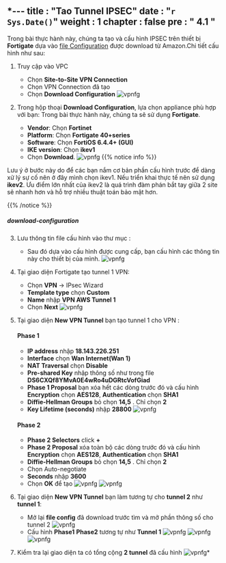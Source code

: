 *---
title : "Tao Tunnel IPSEC"
date :  "`r Sys.Date()`" 
weight : 1 
chapter : false
pre : " <b> 4.1 </b> "
---



Trong bài thực hành này, chúng ta tạo và cấu hình IPSEC trên thiết bị **Fortigate** dựa vào [file Configuration](#download-configuration) được download từ Amazon.Chi tiết cấu hình như sau:

1.	Truy cập vào VPC
    -   Chọn **Site-to-Site VPN Connection**
    -   Chọn VPN Connection đã tạo
    -   Chọn **Download Configuration**
    ![vpnfg](/images/4.vpnsitetositefortigate/001-vpnfg.png)


2.	Trong hộp thoại **Download Configuration**, lựa chọn appliance phù hợp với bạn: Trong bài thực hành này, chúng ta sẽ sử dụng **Fortigate**.
    -   **Vendor**: Chọn **Fortinet**
    -   **Platform**: Chọn **Fortigate 40+series**
    -   **Software**: Chọn **FortiOS 6.4.4+ (GUI)**
    -   **IKE version**: Chọn **ikev1**
    -   Chọn **Download**.
    ![vpnfg](/images/4.vpnsitetositefortigate/002-vpnfg.png)
{{% notice info %}}

Lưu ý ở bước này do để các bạn nắm cơ bản phần cấu hình trước để dàng xử lý sự cố nên ở đây mình chọn ikev1. Nếu triển khai thực tế nên sử dụng **ikev2**. Ưu điểm lớn nhất của ikev2 là quá trình đàm phán bắt tay giữa 2 site sẽ nhanh hơn và hỗ trợ nhiều thuật toán bảo mật hơn.

{{% /notice %}}




##### download-configuration
3.	Lưu thông tin file cấu hình vào thư mục :
    -   Sau đó dựa vào cấu hình được cung cấp, bạn cấu hình các thông tin này cho thiết bị của mình.
    ![vpnfg](/images/4.vpnsitetositefortigate/003-vpnfg.png)

4.	Tại giao diện Fortigate tạo tunnel 1 VPN:
    -   Chọn **VPN** -> IPsec Wizard
    -   **Template type** chọn **Custom**
    -   **Name** nhập **VPN AWS Tunnel 1**
    -   Chọn **Next**
    ![vpnfg](/images/4.vpnsitetositefortigate/004-vpnfg.png)

5.	Tại giao diện **New VPN Tunnel** bạn tạo tunnel 1 cho VPN :
    #### Phase 1
    -   **IP address** nhập **18.143.226.251**
    -	**Interface** chọn **Wan Internet(Wan 1)**
    -	**NAT Traversal** chọn **Disable**
    -	**Pre-shared Key** nhập thông số như trong file **DS6CXQf8YMvA0E4wRo4uDGRtcVofGiad**
    -	**Phase 1 Proposal** bạn xóa hết các dòng trước đó và cấu hình **Encryption** chọn **AES128**, **Authentication** chọn **SHA1** 
    -	**Diffie-Hellman Groups** bỏ chọn **14,5** . Chỉ chọn **2**
    -	**Key Lifetime (seconds)** nhập **28800**
    ![vpnfg](/images/4.vpnsitetositefortigate/005-vpnfg.png)
    #### Phase 2
    -	**Phase 2 Selectors** click **+**
    -	**Phase 2 Proposal** xóa toàn bộ các dòng trước đó và cấu hình **Encryption** chọn **AES128**, **Authentication** chọn **SHA1**
    -	**Diffie-Hellman Groups** bỏ chọn **14,5** . Chỉ chọn **2** 
    -	Chọn Auto-negotiate
    -	**Seconds** nhập **3600**
    -	Chọn **OK** để tạo
    ![vpnfg](/images/4.vpnsitetositefortigate/006-vpnfg.png)
    ![vpnfg](/images/4.vpnsitetositefortigate/007-vpnfg.png)
6.	Tại giao diện **New VPN Tunnel** bạn làm tương tự cho **tunnel 2** như **tunnel 1**:
    -   Mở lại **file config** đã download trước tìm và mở phần thông số cho tunnel 2
        ![vpnfg](/images/4.vpnsitetositefortigate/008-vpnfg.png)
    -   Cấu hình **Phase1** **Phase2** tương tự như **Tunnel 1**
    ![vpnfg](/images/4.vpnsitetositefortigate/009-vpnfg.png)
    ![vpnfg](/images/4.vpnsitetositefortigate/010-vpnfg.png)
    ![vpnfg](/images/4.vpnsitetositefortigate/011-vpnfg.png)
7.  Kiểm tra lại giao diện ta có tổng cộng **2 tunnel** đã cấu hình
    ![vpnfg](/images/4.vpnsitetositefortigate/012-vpnfg.png)*